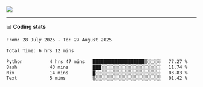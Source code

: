 <picture>
  <source
  srcset="https://github-readme-stats.vercel.app/api?username=sant0s12&show_icons=true&theme=dark"
  media="(prefers-color-scheme: dark)"
  />
  <source
  srcset="https://github-readme-stats.vercel.app/api?username=sant0s12&show_icons=true"
  media="(prefers-color-scheme: light)"
  />
  <img src="https://github-readme-stats.vercel.app/api?username=sant0s12&show_icons=true" />
</picture>

---

📊 **Coding stats**

<!--START_SECTION:waka-->

```txt
From: 28 July 2025 - To: 27 August 2025

Total Time: 6 hrs 12 mins

Python          4 hrs 47 mins   ███████████████████▒░░░░░   77.27 %
Bash            43 mins         ███░░░░░░░░░░░░░░░░░░░░░░   11.74 %
Nix             14 mins         █░░░░░░░░░░░░░░░░░░░░░░░░   03.83 %
Text            5 mins          ▒░░░░░░░░░░░░░░░░░░░░░░░░   01.42 %
```

<!--END_SECTION:waka-->
